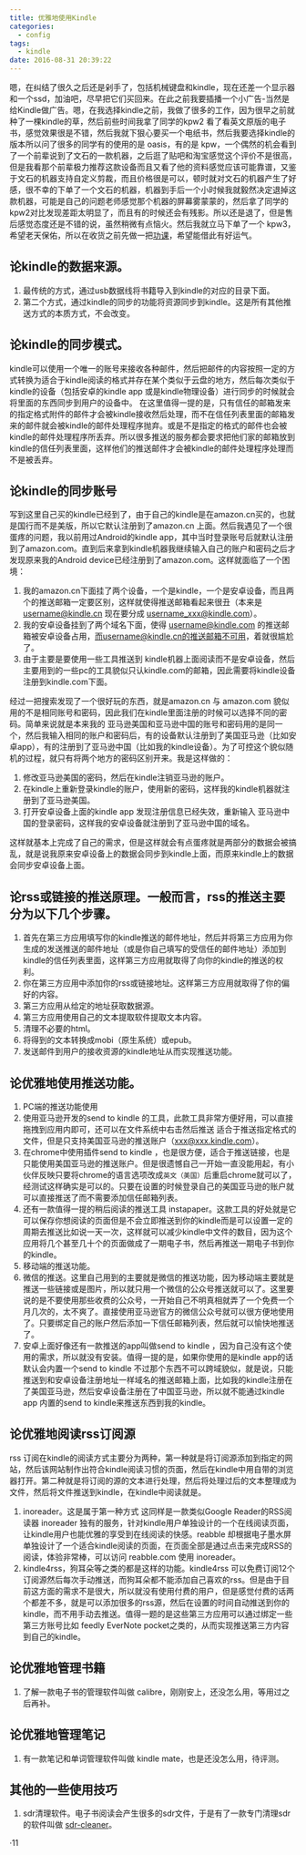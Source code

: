 ```yaml
---
title: 优雅地使用Kindle
categories:
  - config
tags:
  - kindle
date: 2016-08-31 20:39:22
---
```


嗯，在纠结了很久之后还是剁手了，包括机械键盘和kindle，现在还差一个显示器和一个ssd，加油吧，尽早把它们买回来。在此之前我要插播一个小广告-当然是给Kindle做广告。嗯，在我选择kindle之前，我做了很多的工作，因为很早之前就种了一棵kindle的草，然后前些时间我拿了同学的kpw2 看了看英文原版的电子书，感觉效果很是不错，然后我就下狠心要买一个电纸书，然后我要选择kindle的版本所以问了很多的同学有的使用的是 oasis，有的是 kpw，一个偶然的机会看到了一个前辈说到了文石的一款机器，之后逛了贴吧和淘宝感觉这个评价不是很高，但是我看那个前辈极力推荐这款设备而且又看了他的资料感觉应该可能靠谱，又鉴于文石的机器支持自定义剪裁，而且价格很是可以，顿时就对文石的机器产生了好感，很不幸的下单了一个文石的机器，机器到手后一个小时候我就毅然决定退掉这款机器，可能是自己的问题老师感觉那个机器的屏幕雾蒙蒙的，然后拿了同学的kpw2对比发现差距太明显了，而且有的时候还会有残影。所以还是退了，但是售后感觉态度还是不错的说，虽然稍微有点恼火。然后我就立马下单了一个 kpw3，希望老天保佑，所以在收货之前先做一把[功课](http://www.zhihu.com/question/27741189)，希望能借此有好运气。
<!-- more -->

## 论kindle的数据来源。
1. 最传统的方式，通过usb数据线将书籍导入到kindle的对应的目录下面。
2. 第二个方式，通过kindle的同步的功能将资源同步到kindle。这是所有其他推送方式的本质方式，不会改变。

## 论kindle的同步模式。
kindle可以使用一个唯一的账号来接收各种邮件，然后把邮件的内容按照一定的方式转换为适合于kindle阅读的格式并存在某个类似于云盘的地方，然后每次类似于kindle的设备（包括安卓的kindle app 或是kindle物理设备）进行同步的时候就会将里面的东西同步到用户的设备中。
在这里值得一提的是，只有信任的邮箱发来的指定格式附件的邮件才会被kindle接收然后处理，而不在信任列表里面的邮箱发来的邮件就会被kindle的邮件处理程序抛弃。或是不是指定的格式的邮件也会被kindle的邮件处理程序所丢弃。所以很多推送的服务都会要求把他们家的邮箱放到kindle的信任列表里面，这样他们的推送邮件才会被kindle的邮件处理程序处理而不是被丢弃。

## 论kindle的同步账号
写到这里自己买的kindle已经到了，由于自己的kindle是在amazon.cn买的，也就是国行而不是美版，所以它默认注册到了amazon.cn 上面。然后我遇见了一个很蛋疼的问题，我以前用过Android的kindle app，其中当时登录账号后就默认注册到了amazon.com。直到后来拿到kindle机器我继续输入自己的账户和密码之后才发现原来我的Android device已经注册到了amazon.com。这样就面临了一个困境：
1. 我的amazon.cn下面挂了两个设备，一个是kindle，一个是安卓设备，而且两个的推送邮箱一定要区别，这样就使得推送邮箱看起来很丑（本来是 username@kindle.cn 现在要分成 username_xxx@kindle.com）。
2. 我的安卓设备挂到了两个域名下面，使得 username@kindle.com 的推送邮箱被安卓设备占用，而username@kindle.cn的推送邮箱不可用，着就很尴尬了。
3. 由于主要是要使用一些工具推送到 kindle机器上面阅读而不是安卓设备，然后主要用到的一些pc的工具貌似只认kindle.com的邮箱，因此需要将kindle设备注册到kindle.com下面。

经过一把搜索发现了一个很好玩的东西，就是amazon.cn 与 amazon.com 貌似用的不是相同账号和密码，因此我们在kindle里面注册的时候可以选择不同的密码。简单来说就是本来我的 亚马逊美国和亚马逊中国的账号和密码用的是同一个，然后我输入相同的账户和密码后，有的设备默认注册到了美国亚马逊（比如安卓app），有的注册到了亚马逊中国（比如我的kindle设备）。为了可控这个貌似随机的过程，就只有将两个地方的密码区别开来。我是这样做的：
1. 修改亚马逊美国的密码，然后在kindle注销亚马逊的账户。
2. 在kindle上重新登录kindle的账户，使用新的密码，这样我的kindle机器就注册到了亚马逊美国。
3. 打开安卓设备上面的kindle app 发现注册信息已经失效，重新输入 亚马逊中国的登录密码，这样我的安卓设备就注册到了亚马逊中国的域名。

这样就基本上完成了自己的需求，但是这样就会有点蛋疼就是两部分的数据会被搞乱，就是说我原来安卓设备上的数据会同步到kindle上面，而原来kindle上的数据会同步安卓设备上面。

## 论rss或链接的推送原理。一般而言，rss的推送主要分为以下几个步骤。
1. 首先在第三方应用填写你的kindle推送的邮件地址，然后并将第三方应用为你生成的发送推送的邮件地址（或是你自己填写的受信任的邮件地址）添加到kindle的信任列表里面，这样第三方应用就取得了向你的kindle的推送的权利。
2. 你在第三方应用中添加你的rss或链接地址。这样第三方应用就取得了你的偏好的内容。
3. 第三方应用从给定的地址获取数据源。
4. 第三方应用使用自己的文本提取软件提取文本内容。
5. 清理不必要的html。
6. 将得到的文本转换成mobi（原生系统）或epub。
7. 发送邮件到用户的接收资源的kindle地址从而实现推送功能。

## 论优雅地使用推送功能。
1. PC端的推送功能使用
  1. 使用亚马逊开发的send to kindle 的工具，此款工具非常方便好用，可以直接拖拽到应用内即可，还可以在文件系统中右击然后推送 适合于推送指定格式的文件，但是只支持美国亚马逊的推送账户（xxx@xxx.kindle.com）。
  2. 在chrome中使用插件send to kindle ，也是很方便，适合于推送链接，也是只能使用美国亚马逊的推送账户。但是很遗憾自己一开始一直没能用起，有小伙伴反映只要将chrome的语言选项改成`英文（美国）`后重启chrome就可以了，经测试这样确实是可以的。只要在设置的时候登录自己的美国亚马逊的账户就可以直接推送了而不需要添加信任邮箱列表。
  3. 还有一款值得一提的稍后阅读的推送工具 instapaper。这款工具的好处就是它可以保存你想阅读的页面但是不会立即推送到你的kindle而是可以设置一定的周期去推送比如说一天一次，这样就可以减少kindle中文件的数目，因为这个应用将几个甚至几十个的页面做成了一期电子书，然后再推送一期电子书到你的kindle。
2. 移动端的推送功能。
  1. 微信的推送。这里自己用到的主要就是微信的推送功能，因为移动端主要就是推送一些链接或是图片，所以就只用一个微信的公众号推送就可以了。这里要说的是不要使用那些收费的公众号，一开始自己不明真相就弄了一个免费一个月几次的，太不爽了。直接使用亚马逊官方的微信公众号就可以很方便地使用了。只要绑定自己的账户然后添加一下信任邮箱列表，然后就可以愉快地推送了。
  2. 安卓上面好像还有一款推送的app叫做send to kindle ，因为自己没有这个使用的需求，所以就没有安装。值得一提的是，如果你使用的是kindle app的话默认会内置一个send to kindle 不过那个东西不可以跨域貌似，就是说，只能推送到和安卓设备注册地址一样域名的推送邮箱上面，比如我的kindle注册在了美国亚马逊，然后安卓设备注册在了中国亚马逊，所以就不能通过kindle app 内置的send to kindle来推送东西到我的kindle。

## 论优雅地阅读rss订阅源
rss 订阅在kindle的阅读方式主要分为两种，第一种就是将订阅源添加到指定的网站，然后该网站制作出符合kindle阅读习惯的页面，然后在kindle中用自带的浏览器打开。第二种就是将订阅的源的文本进行处理，然后将处理过后的文本整理成为文件，然后将文件推送到kindle，在kindle中阅读就是。
1. inoreader。这是属于第一种方式 这同样是一款类似Google Reader的RSS阅读器 inoreader 独有的服务，针对kindle用户单独设计的一个在线阅读页面，让kindle用户也能优雅的享受到在线阅读的快感。reabble 却根据电子墨水屏单独设计了一个适合kindle阅读的页面，在页面全部是通过点击来完成RSS的阅读，体验非常棒，可以访问 reabble.com 使用 inoreader。
2. kindle4rss，狗耳朵等之类的都是这样的功能。kindle4rss 可以免费订阅12个订阅源然后每次手动推送，而狗耳朵都不能添加自己喜欢的rss。但是由于目前这方面的需求不是很大，所以就没有使用付费的用户，但是感觉付费的话两个都差不多，就是可以添加很多的rss源，然后在设置的时间自动推送到你的kindle，而不用手动去推送。值得一题的是这些第三方应用可以通过绑定一些第三方账号比如 feedly EverNote pocket之类的，从而实现推送第三方内容到自己的kindle。

## 论优雅地管理书籍
1. 了解一款电子书的管理软件叫做 calibre，刚刚安上，还没怎么用，等用过之后再补。

## 论优雅地管理笔记
1. 有一款笔记和单词管理软件叫做 kindle mate，也是还没怎么用，待评测。

## 其他的一些使用技巧

1. sdr清理软件。电子书阅读会产生很多的sdr文件，于是有了一款专门清理sdr的软件叫做 [sdr-cleaner](http://kindlefere.com/post/43.html)。






























·11
